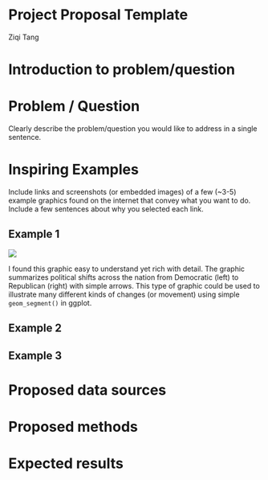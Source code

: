 Project Proposal Template
================
Ziqi Tang

# Introduction to problem/question

# Problem / Question

Clearly describe the problem/question you would like to address in a
single sentence.

# Inspiring Examples

Include links and screenshots (or embedded images) of a few (\~3-5)
example graphics found on the internet that convey what you want to do.
Include a few sentences about why you selected each link.

## Example 1

![](https://theoreticalecology.files.wordpress.com/2012/05/6307925837_5074118a44_b.jpg)

I found this graphic easy to understand yet rich with detail. The
graphic summarizes political shifts across the nation from Democratic
(left) to Republican (right) with simple arrows. This type of graphic
could be used to illustrate many different kinds of changes (or
movement) using simple `geom_segment()` in ggplot.

## Example 2

## Example 3

# Proposed data sources

# Proposed methods

# Expected results
